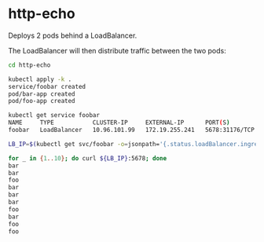 # http-echo

Deploys 2 pods behind a LoadBalancer.

The LoadBalancer will then distribute traffic between the two pods:

```bash
cd http-echo

kubectl apply -k .
service/foobar created
pod/bar-app created
pod/foo-app created

kubectl get service foobar
NAME     TYPE           CLUSTER-IP     EXTERNAL-IP      PORT(S)          AGE
foobar   LoadBalancer   10.96.101.99   172.19.255.241   5678:31176/TCP   8m40s

LB_IP=$(kubectl get svc/foobar -o=jsonpath='{.status.loadBalancer.ingress[0].ip}')

for _ in {1..10}; do curl ${LB_IP}:5678; done
bar
bar
foo
bar
bar
bar
foo
bar
foo
foo
```
